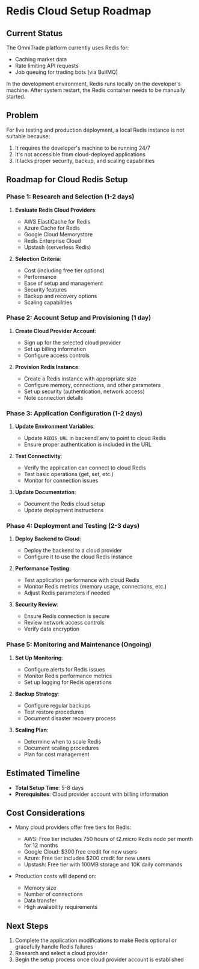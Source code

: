 # Redis Cloud Setup Roadmap

## Current Status

The OmniTrade platform currently uses Redis for:
- Caching market data
- Rate limiting API requests
- Job queuing for trading bots (via BullMQ)

In the development environment, Redis runs locally on the developer's machine. After system restart, the Redis container needs to be manually started.

## Problem

For live testing and production deployment, a local Redis instance is not suitable because:
1. It requires the developer's machine to be running 24/7
2. It's not accessible from cloud-deployed applications
3. It lacks proper security, backup, and scaling capabilities

## Roadmap for Cloud Redis Setup

### Phase 1: Research and Selection (1-2 days)

1. **Evaluate Redis Cloud Providers**:
   - AWS ElastiCache for Redis
   - Azure Cache for Redis
   - Google Cloud Memorystore
   - Redis Enterprise Cloud
   - Upstash (serverless Redis)

2. **Selection Criteria**:
   - Cost (including free tier options)
   - Performance
   - Ease of setup and management
   - Security features
   - Backup and recovery options
   - Scaling capabilities

### Phase 2: Account Setup and Provisioning (1 day)

1. **Create Cloud Provider Account**:
   - Sign up for the selected cloud provider
   - Set up billing information
   - Configure access controls

2. **Provision Redis Instance**:
   - Create a Redis instance with appropriate size
   - Configure memory, connections, and other parameters
   - Set up security (authentication, network access)
   - Note connection details

### Phase 3: Application Configuration (1-2 days)

1. **Update Environment Variables**:
   - Update `REDIS_URL` in backend/.env to point to cloud Redis
   - Ensure proper authentication is included in the URL

2. **Test Connectivity**:
   - Verify the application can connect to cloud Redis
   - Test basic operations (get, set, etc.)
   - Monitor for connection issues

3. **Update Documentation**:
   - Document the Redis cloud setup
   - Update deployment instructions

### Phase 4: Deployment and Testing (2-3 days)

1. **Deploy Backend to Cloud**:
   - Deploy the backend to a cloud provider
   - Configure it to use the cloud Redis instance

2. **Performance Testing**:
   - Test application performance with cloud Redis
   - Monitor Redis metrics (memory usage, connections, etc.)
   - Adjust Redis parameters if needed

3. **Security Review**:
   - Ensure Redis connection is secure
   - Review network access controls
   - Verify data encryption

### Phase 5: Monitoring and Maintenance (Ongoing)

1. **Set Up Monitoring**:
   - Configure alerts for Redis issues
   - Monitor Redis performance metrics
   - Set up logging for Redis operations

2. **Backup Strategy**:
   - Configure regular backups
   - Test restore procedures
   - Document disaster recovery process

3. **Scaling Plan**:
   - Determine when to scale Redis
   - Document scaling procedures
   - Plan for cost management

## Estimated Timeline

- **Total Setup Time**: 5-8 days
- **Prerequisites**: Cloud provider account with billing information

## Cost Considerations

- Many cloud providers offer free tiers for Redis:
  - AWS: Free tier includes 750 hours of t2.micro Redis node per month for 12 months
  - Google Cloud: $300 free credit for new users
  - Azure: Free tier includes $200 credit for new users
  - Upstash: Free tier with 100MB storage and 10K daily commands

- Production costs will depend on:
  - Memory size
  - Number of connections
  - Data transfer
  - High availability requirements

## Next Steps

1. Complete the application modifications to make Redis optional or gracefully handle Redis failures
2. Research and select a cloud provider
3. Begin the setup process once cloud provider account is established
